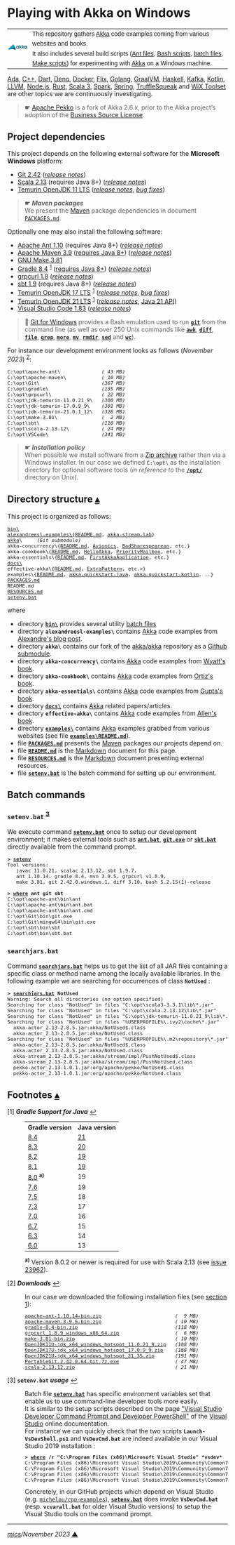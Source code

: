 # <span id="top">Playing with Akka on Windows</span>

<table style="font-family:Helvetica,Arial;line-height:1.6;">
  <tr>
  <td style="border:0;padding:0 10px 0 0;min-width:25%;"><a href="https://akka.io/" rel="external"><img src="docs/images/akka.svg" width="100" alt="Akka project"/></a></td>
  <td style="border:0;padding:0;vertical-align:text-top;">This repository gathers <a href="https://akka.io/" rel="external" title="Akka">Akka</a> code examples coming from various websites and books.<br/>
  It also includes several build scripts (<a href="https://ant.apache.org/manual/using.html" rel="external">Ant files</a>, <a href="https://tldp.org/LDP/Bash-Beginners-Guide/html/sect_02_01.html" rel="external">Bash scripts</a>, <a href="https://en.wikibooks.org/wiki/Windows_Batch_Scripting" rel="external">batch files</a>, <a href="https://makefiletutorial.com/" rel="external">Make scripts</a>) for experimenting with <a href="https://akka.io/" rel="external">Akka</a> on a Windows machine.
  </td>
  </tr>
</table>

[Ada][ada_examples], [C++][cpp_examples], [Dart][dart_examples], [Deno][deno_examples], [Docker][docker_examples], [Flix][flix_examples], [Golang][golang_examples], [GraalVM][graalvm_examples], [Haskell][haskell_examples], [Kafka][kafka_examples], [Kotlin][kotlin_examples], [LLVM][llvm_examples], [Node.js][nodejs_examples], [Rust][rust_examples], [Scala 3][scala3_examples], [Spark][spark_examples], [Spring][spring_examples], [TruffleSqueak][trufflesqueak_examples] and [WiX Toolset][wix_examples] are other topics we are continuously investigating.

> **&#9755;** [Apache Pekko][apache_pekko] is a fork of Akka 2.6.x, prior to the Akka project’s adoption of the [Business Source License][akka_license].

## <span id="proj_deps">Project dependencies</span>

This project depends on the following external software for the **Microsoft Windows** platform:

- [Git 2.42][git_downloads] ([*release notes*][git_relnotes])
- [Scala 2.13][scala_releases] (requires Java 8+) ([*release notes*][scala_relnotes])
- [Temurin OpenJDK 11 LTS][temurin_openjdk11] ([*release notes*][temurin_openjdk11_relnotes], [*bug fixes*][temurin_openjdk11_bugfixes])

> **&#9755;** ***Maven packages***<br/>
> We present the [Maven][maven_repository] package dependencies in document [`PACKAGES.md`](./PACKAGES.md).

Optionally one may also install the following software:

- [Apache Ant 1.10][apache_ant] (requires Java 8+) ([*release notes*][apache_ant_relnotes])
- [Apache Maven 3.9][apache_maven] ([requires Java 8+][apache_maven_history])  ([*release notes*][apache_maven_relnotes])
- [GNU Make 3.81][gmake_install]
- [Gradle 8.4][gradle_install] <sup id="anchor_01">[1](#footnote_01)</sup> ([requires Java 8+][gradle_compatibility]) ([*release notes*][gradle_relnotes])
- [grpcurl 1.8][grpcurl_downloads]  ([*release notes*][grpcurl_relnotes])
- [sbt 1.9][sbt_downloads] (requires Java 8+) ([*release notes*][sbt_relnotes])
- [Temurin OpenJDK 17 LTS][temurin_openjdk17] <sup id="anchor_01">[1](#footnote_01)</sup> ([*release notes*][temurin_openjdk17_relnotes], [*bug fixes*][temurin_openjdk17_bugfixes])
- [Temurin OpenJDK 21 LTS][temurin_openjdk21] <sup id="anchor_01">[1](#footnote_01)</sup> ([*release notes*][temurin_openjdk21_relnotes], [Java 21 API][oracle_openjdk21_api])
- [Visual Studio Code 1.83][vscode_downloads] ([*release notes*][vscode_relnotes])

<!--
1.10.0  -> https://archive.apache.org/dist/ant/RELEASE-NOTES-1.10.0.html
1.10.1  -> https://archive.apache.org/dist/ant/RELEASE-NOTES-1.10.1.html
1.10.2  -> https://archive.apache.org/dist/ant/RELEASE-NOTES-1.10.2.html
1.10.3  -> https://archive.apache.org/dist/ant/RELEASE-NOTES-1.10.3.html
1.10.11 -> https://archive.apache.org/dist/ant/RELEASE-NOTES-1.10.11.html
1.10.14 -> https://www.mail-archive.com/announce@apache.org/msg07860.html
1.10.14 -> https://archive.apache.org/dist/ant/RELEASE-NOTES-1.10.14.html
-->

> **:mag_right:** [Git for Windows][git_downloads] provides a Bash emulation used to run [**`git`**][git_cli] from the command line (as well as over 250 Unix commands like [**`awk`**][man1_awk], [**`diff`**][man1_diff], [**`file`**][man1_file], [**`grep`**][man1_grep], [**`more`**][man1_more], [**`mv`**][man1_mv], [**`rmdir`**][man1_rmdir], [**`sed`**][man1_sed] and [**`wc`**][man1_wc]).

For instance our development environment looks as follows (*November 2023*) <sup id="anchor_02">[2](#footnote_02)</sup>:

<pre style="font-size:80%;">
C:\opt\apache-ant\              <i>( 43 MB)</i>
C:\opt\apache-maven\            <i>( 10 MB)</i>
C:\opt\Git\                     <i>(367 MB)</i>
C:\opt\gradle\                  <i>(135 MB)</i>
C:\opt\grpcurl\                 <i>( 22 MB)</i>
C:\opt\jdk-temurin-11.0.21_9\   <i>(300 MB)</i>
C:\opt\jdk-temurin-17.0.9_9\    <i>(301 MB)</i>
C:\opt\jdk-temurin-21.0.1_12\   <i>(326 MB)</i>
C:\opt\make-3.81\               <i>(  2 MB)</i>
C:\opt\sbt\                     <i>(110 MB)</i>
C:\opt\scala-2.13.12\           <i>( 24 MB)</i>
C:\opt\VSCode\                  <i>(341 MB)</i>
</pre>

> **&#9755;** ***Installation policy***<br/>
> When possible we install software from a [Zip archive][zip_archive] rather than via a Windows installer. In our case we defined **`C:\opt\`** as the installation directory for optional software tools (*in reference to* the [**`/opt/`**][linux_opt] directory on Unix).

## <span id="structure">Directory structure</span> [**&#x25B4;**](#top)

This project is organized as follows:

<pre style="font-size:80%;">
<a href="./bin">bin\
alexandreesl-examples\{<a href="alexandreesl-examples/README.md">README.md</a>, <a href="alexandreesl-examples/akka-stream-lab/">akka-stream-lab</a>}
<a href="https://github.com/michelou/akka">akka</a>\     <i>(Git submodule)</i>
akka-concurrency\{<a href="akka-concurrency/README.md">README.md</a>, <a href="akka-concurrency/Chapter05/Avionics/">Avionics</a>, <a href="akka-concurrency/Chapter05/BadSharespearean/">BadSharespearean</a>, etc.}
akka-cookbook\{<a href="akka-cookbook/README.md">README.md</a>, <a href="akka-cookbook/Chapter01/HelloAkka/">HelloAkka</a>, <a href="akka-cookbook/Chapter01/PriorityMailbox/">PriorityMailbox</a>, etc.}
akka-essentials\{<a href="akka-essentials/README.md">README.md</a>, <a href="akka-essentials/Chapter02/FirstAkkaApplication/">FirstAkkaApplication</a>, etc.}
<a href="./docs">docs\</a>
effective-akka\{<a href="effective-akka/README.md">README.md</a>, <a href="effective-akka/ExtraPattern/">ExtraPattern</a>, etc.>}
examples\{<a href="examples/README.md">README.md</a>, <a href="examples/akka-quickstart-java/">akka-quickstart-java</a>, <a href="examples/akka-quickstart-kotlin/">akka-quickstart-kotlin</a>, ..}
<a href="PACKAGES.md">PACKAGES.md</a>
README.md
<a href="RESOURCES.md">RESOURCES.md</a>
<a href="setenv.bat">setenv.bat</a>
</pre>

where

- directory [**`bin\`**](./bin) provides several utility [batch files][windows_batch_file]
- directory **`alexandreesl-examples\`** contains [Akka] code examples from [Alexandre's blog post][blog_alexandreesl].
- directory **`akka\`** contains our fork of the [akka/akka](https://github.com/akka/akka) repository as a [Github submodule](.gitmodules).
- directory **`akka-concurrency\`** contains [Akka] code examples from [Wyatt's book][book_wyatt].
- directory **`akka-cookbook\`** contains [Akka] code examples from [Ortiz's book][book_ortiz].
- directory **`akka-essentials\`** contains [Akka] code examples from [Gupta's book][book_gupta].
- directory [**`docs\`**](docs/) contains [Akka] related papers/articles.
- directory **`effective-akka\`** contains [Akka] code examples from [Allen's book][book_allen].
- directory [**`examples\`**](examples/) contains [Akka] examples grabbed from various websites (see file [**`examples\README.md`**](examples/README.md)).
- file [**`PACKAGES.md`**](PACKAGES.md) presents the [Maven][maven_repository] packages our projects depend on.
- file [**`README.md`**](README.md) is the [Markdown][github_markdown] document for this page.
- file [**`RESOURCES.md`**](RESOURCES.md) is the [Markdown][github_markdown] document presenting external resources.
- file [**`setenv.bat`**](setenv.bat) is the batch command for setting up our environment.

<!--=======================================================================-->

## <span id="commands">Batch commands</span>

### **`setenv.bat`** <sup id="anchor_03">[3](#footnote_03)</sup>

We execute command [**`setenv.bat`**](setenv.bat) once to setup our development environment; it makes external tools such as [**`ant.bat`**][apache_ant_cli], [**`git.exe`**][git_cli] or [**`sbt.bat`**][sbt_cli] directly available from the command prompt.

<pre style="font-size:80%;">
<b>&gt; <a href="setenv.bat">setenv</a></b>
Tool versions:
   javac 11.0.21, scalac 2.13.12, sbt 1.9.7,
   ant 1.10.14, gradle 8.4, mvn 3.9.5, grpcurl v1.8.9,
   make 3.81, git 2.42.0.windows.1, diff 3.10, bash 5.2.15(1)-release

<b>&gt; <a href="https://docs.microsoft.com/en-us/windows-server/administration/windows-commands/where_1" rel="external">where</a> ant git sbt</b>
C:\opt\apache-ant\bin\ant
C:\opt\apache-ant\bin\ant.bat
C:\opt\apache-ant\bin\ant.cmd
C:\opt\Git\bin\git.exe
C:\opt\Git\mingw64\bin\git.exe
C:\opt\sbt\bin\sbt
C:\opt\sbt\bin\sbt.bat
</pre>

### **`searchjars.bat`** 

Command [**`searchjars.bat`**](./bin/searchjars.bat) helps us to get the list of all JAR files containing a specific class or method name among the locally available libraries. In the following example we are searching for occurrences of class **`NotUsed`** :

<pre style="font-size:80%;">
<b>&gt; <a href="./bin/searchjars.bat">searchjars.bat</a> NotUsed</b>
Warning: Search all directories (no option specified)
Searching for class "NotUsed" in files "C:\opt\scala3-3.3.1\lib\*.jar"
Searching for class "NotUsed" in files "C:\opt\scala-2.13.12\lib\*.jar"
Searching for class "NotUsed" in files "C:\opt\jdk-temurin-11.0.21_9\lib\*.jar"
Searching for class "NotUsed" in files "%USERPROFILE%\.ivy2\cache\*.jar"
  akka-actor_2.13-2.8.5.jar:akka/NotUsed$.class
  akka-actor_2.13-2.8.5.jar:akka/NotUsed.class
Searching for class "NotUsed" in files "%USERPROFILE%\.m2\repository\*.jar"
  akka-actor_2.13-2.8.5.jar:akka/NotUsed$.class
  akka-actor_2.13-2.8.5.jar:akka/NotUsed.class
  akka-stream_2.13-2.8.5.jar:akka/stream/impl/PushNotUsed$.class
  akka-stream_2.13-2.8.5.jar:akka/stream/impl/PushNotUsed.class
  pekko-actor_2.13-1.0.1.jar:org/apache/pekko/NotUsed$.class
  pekko-actor_2.13-1.0.1.jar:org/apache/pekko/NotUsed.class
</pre>

<!--=================================================================================-->

## <span id="footnotes">Footnotes</span> [**&#x25B4;**](#top)

<span id="footnote_01">[1]</span> ***Gradle Support for Java*** [↩](#anchor_01)

<dl><dd>
<table>
<tr><th>Gradle version</th><th>Java version</th></tr>
<tr><td><a href="https://docs.gradle.org/8.4/release-notes.html" rel="external">8.4</a></td><td><a href="https://docs.gradle.org/current/javadoc/org/gradle/api/JavaVersion.html">21</a></td></tr>
<tr><td><a href="https://docs.gradle.org/8.3/release-notes.html" rel="external">8.3</a></td><td><a href="https://docs.gradle.org/current/javadoc/org/gradle/api/JavaVersion.html">20</a></td></tr>
<tr><td><a href="https://docs.gradle.org/8.2/release-notes.html" rel="external">8.2</a></td><td><a href="https://docs.gradle.org/current/javadoc/org/gradle/api/JavaVersion.html">19</a></td></tr>
<tr><td><a href="https://docs.gradle.org/8.1/release-notes.html" rel="external">8.1</a></td><td><a href="https://docs.gradle.org/current/javadoc/org/gradle/api/JavaVersion.html">19</a></td></tr>
<tr><td><a href="https://docs.gradle.org/8.0/release-notes.html" rel="external">8.0</a> <sup><b>a)</b></sup></td><td>19</td></tr>
<tr><td><a href="https://docs.gradle.org/7.6/release-notes.html" rel="external">7.6</a></td><td>19</td></tr>
<tr><td><a href="https://docs.gradle.org/7.5/release-notes.html" rel="external">7.5</a></td><td>18</td></tr>
<tr><td><a href="https://docs.gradle.org/7.3/release-notes.html" rel="external">7.3</a></td><td>17</td></tr>
<tr><td><a href="https://docs.gradle.org/7.0/release-notes.html" rel="external">7.0</a></td><td>16</td></tr>
<tr><td><a href="https://docs.gradle.org/6.7/release-notes.html" rel="external">6.7</a></td><td>15</td></tr>
<tr><td><a href="https://docs.gradle.org/6.3/release-notes.html" rel="external">6.3</a></td><td>14</td></tr>
<tr><td><a href="https://docs.gradle.org/6.0/release-notes.html" rel="external">6.0</a></td><td>13</td></tr>
</table>
<span><sup><b>a)</b></sup> Version 8.0.2 or newer is required for use with Scala 2.13 (see <a href="https://github.com/gradle/gradle/issues/23962">issue 23962</a>).
</dd></dl>

<span id="footnote_02">[2]</span> ***Downloads*** [↩](#anchor_02)

<dl><dd>
In our case we downloaded the following installation files (see <a href="#proj_deps">section 1</a>):
</dd>
<dd>
<pre style="font-size:80%;">
<a href="https://ant.apache.org/bindownload.cgi" rel="external">apache-ant-1.10.14-bin.zip</a>                         <i>(  9 MB)</i>
<a href="https://maven.apache.org/download.cgi">apache-maven-3.9.5-bin.zip</a>                         <i>( 10 MB)</i>
<a href="https://gradle.org/install/">gradle-8.4-bin.zip</a>                                 <i>(118 MB)</i>
<a href="https://github.com/fullstorydev/grpcurl/releases">grpcurl_1.8.9_windows_x86_64.zip</a>                   <i>(  6 MB)</i>
<a href="https://sourceforge.net/projects/gnuwin32/files/make/3.81/">make-3.81-bin.zip</a>                                  <i>( 10 MB)</i>
<a href="https://adoptium.net/releases.html?variant=openjdk11&jvmVariant=hotspot" rel="external">OpenJDK11U-jdk_x64_windows_hotspot_11.0.21_9.zip</a>   <i>(188 MB)</i>
<a href="https://adoptium.net/releases.html?variant=openjdk17&jvmVariant=hotspot">OpenJDK17U-jdk_x64_windows_hotspot_17.0.9_9.zip</a>    <i>(188 MB)</i>
<a href="https://adoptium.net/fr/temurin/releases/?variant=openjdk21&jvmVariant=hotspot">OpenJDK21U-jdk_x64_windows_hotspot_21_35.zip</a>       <i>(191 MB)</i>
<a href="https://git-scm.com/download/win" rel="external">PortableGit-2.42.0-64-bit.7z.exe</a>                   <i>( 47 MB)</i>
<a href="https://www.scala-lang.org/files/archive/">scala-2.13.12.zip</a>                                  <i>( 21 MB)</i>
</pre>
</dd></dl>

<span id="footnote_03">[3]</span> **`setenv.bat` *usage*** [↩](#anchor_03)

<dl><dd>
Batch file <a href=./setenv.bat><code><b>setenv.bat</b></code></a> has specific environment variables set that enable us to use command-line developer tools more easily.
</dd>
<dd>It is similar to the setup scripts described on the page <a href="https://learn.microsoft.com/en-us/visualstudio/ide/reference/command-prompt-powershell" rel="external">"Visual Studio Developer Command Prompt and Developer PowerShell"</a> of the <a href="https://learn.microsoft.com/en-us/visualstudio/windows" rel="external">Visual Studio</a> online documentation.
</dd>
<dd>
For instance we can quickly check that the two scripts <code><b>Launch-VsDevShell.ps1</b></code> and <code><b>VsDevCmd.bat</b></code> are indeed available in our Visual Studio 2019 installation :
<pre style="font-size:80%;">
<b>&gt; <a href="https://learn.microsoft.com/en-us/windows-server/administration/windows-commands/where" rel="external">where</a> /r "C:\Program Files (x86)\Microsoft Visual Studio" *vsdev*</b>
C:\Program Files (x86)\Microsoft Visual Studio\2019\Community\Common7\Tools\Launch-VsDevShell.ps1
C:\Program Files (x86)\Microsoft Visual Studio\2019\Community\Common7\Tools\VsDevCmd.bat
C:\Program Files (x86)\Microsoft Visual Studio\2019\Community\Common7\Tools\vsdevcmd\core\vsdevcmd_end.bat
C:\Program Files (x86)\Microsoft Visual Studio\2019\Community\Common7\Tools\vsdevcmd\core\vsdevcmd_start.bat
</pre>
</dd>
<dd>
Concretely, in our GitHub projects which depend on Visual Studio (e.g. <a href="https://github.com/michelou/cpp-examples"><code>michelou/cpp-examples</code></a>), <a href="./setenv.bat"><code><b>setenv.bat</b></code></a> does invoke <code><b>VsDevCmd.bat</b></code> (resp. <code><b>vcvarall.bat</b></code> for older Visual Studio versions) to setup the Visual Studio tools on the command prompt. 
</dd></dl>

***

*[mics](https://lampwww.epfl.ch/~michelou/)/November 2023* [**&#9650;**](#top)
<span id="bottom">&nbsp;</span>

<!-- link refs -->

[ada_examples]: https://github.com/michelou/ada-examples
[akka]: https://akka.io/
[akka_license]: https://www.lightbend.com/akka/license-faq
[apache_pekko]: https://pekko.apache.org/what-is-pekko.html
[blog_alexandreesl]: https://alexandreesl.com/2019/01/02/akka-streams-developing-robust-applications-using-scala/
[apache_ant]: https://ant.apache.org/
[apache_ant_cli]: https://ant.apache.org/manual/running.html
[apache_ant_relnotes]: https://github.com/apache/ant/blob/master/WHATSNEW
[apache_maven]: https://maven.apache.org/download.cgi
[apache_maven_cli]: https://maven.apache.org/ref/current/maven-embedder/cli.html
[apache_maven_history]: https://maven.apache.org/docs/history.html
[apache_maven_relnotes]: https://maven.apache.org/docs/3.9.5/release-notes.html
[book_allen]: https://www.oreilly.com/library/view/effective-akka/9781449360061/
[book_gupta]: https://www.packtpub.com/product/akka-essentials/9781849518284
[book_ortiz]: https://www.packtpub.com/product/akka-cookbook/9781785288180
[book_wyatt]: https://www.artima.com/shop/akka_concurrency
[cpp_examples]: https://github.com/michelou/cpp-examples
[dart_examples]: https://github.com/michelou/dart-examples
[deno_examples]: https://github.com/michelou/deno-examples
[docker_examples]: https://github.com/michelou/docker-examples
[flix_examples]: https://github.com/michelou/flix-examples
[git_bash]: https://www.atlassian.com/git/tutorials/git-bash
[git_cli]: https://git-scm.com/docs/git
[git_downloads]: https://git-scm.com/download/win
[git_relnotes]: https://raw.githubusercontent.com/git/git/master/Documentation/RelNotes/2.42.0.txt
[github_markdown]: https://github.github.com/gfm/
[gmake_install]: https://sourceforge.net/projects/gnuwin32/files/make/3.81/
[gradle_cli]: https://docs.gradle.org/current/userguide/command_line_interface.html
[gradle_compatibility]: https://docs.gradle.org/current/release-notes.html#upgrade-instructions
[gradle_install]: https://gradle.org/install/
[gradle_relnotes]: https://docs.gradle.org/8.2/release-notes.html
[golang_examples]: https://github.com/michelou/golang-examples
[graalvm_examples]: https://github.com/michelou/graalvm-examples
[grpcurl_downloads]: https://github.com/fullstorydev/grpcurl/releases
[grpcurl_relnotes]: https://github.com/fullstorydev/grpcurl/releases/tag/v1.8.9
[haskell_examples]: https://github.com/michelou/haskell-examples
[kafka_examples]: https://github.com/michelou/kafka-examples
[kotlin_examples]: https://github.com/michelou/kotlin-examples
[linux_opt]: https://tldp.org/LDP/Linux-Filesystem-Hierarchy/html/opt.html
[llvm_examples]: https://github.com/michelou/llvm-examples
[man1_awk]: https://www.linux.org/docs/man1/awk.html
[man1_diff]: https://www.linux.org/docs/man1/diff.html
[man1_file]: https://www.linux.org/docs/man1/file.html
[man1_grep]: https://www.linux.org/docs/man1/grep.html
[man1_more]: https://www.linux.org/docs/man1/more.html
[man1_mv]: https://www.linux.org/docs/man1/mv.html
[man1_rmdir]: https://www.linux.org/docs/man1/rmdir.html
[man1_sed]: https://www.linux.org/docs/man1/sed.html
[man1_wc]: https://www.linux.org/docs/man1/wc.html
[maven_repository]: https://mvnrepository.com/
[nodejs_examples]: https://github.com/michelou/nodejs-examples
[oracle_openjdk21]: https://jdk.java.net/21/
[oracle_openjdk21_api]: https://download.java.net/java/early_access/jdk21/docs/api/
[oracle_openjdk21_relnotes]: https://jdk.java.net/21/release-notes
[rust_examples]: https://github.com/michelou/rust-examples
[sbt_cli]: https://www.scala-sbt.org/1.x/docs/Command-Line-Reference.html
[sbt_downloads]: https://github.com/sbt/sbt/releases
[sbt_libs]: https://www.scala-sbt.org/1.x/docs/Library-Dependencies.html
[sbt_relnotes]: https://github.com/sbt/sbt/releases/tag/v1.9.7
[scala_releases]: https://www.scala-lang.org/files/archive/
[scala_relnotes]: https://github.com/scala/scala/releases/tag/v2.13.12
[scala3_examples]: https://github.com/michelou/dotty-examples
[scala3_home]: https://dotty.epfl.ch
[spark_examples]: https://github.com/michelou/spark-examples
[spring_examples]: https://github.com/michelou/spring-examples
<!--
### https://mail.openjdk.org/pipermail/jdk-updates-dev/
11.0.3  -> https://mail.openjdk.java.net/pipermail/jdk-updates-dev/2019-April/000951.html
11.0.4  -> https://mail.openjdk.java.net/pipermail/jdk-updates-dev/2019-July/001423.html
11.0.5  -> https://mail.openjdk.java.net/pipermail/jdk-updates-dev/2019-October/002025.html
11.0.6  -> https://mail.openjdk.java.net/pipermail/jdk-updates-dev/2020-January/002374.html
11.0.7  -> https://mail.openjdk.java.net/pipermail/jdk-updates-dev/2020-April/003019.html
11.0.8  -> https://mail.openjdk.java.net/pipermail/jdk-updates-dev/2020-July/003498.html
11.0.9  -> https://mail.openjdk.java.net/pipermail/jdk-updates-dev/2020-October/004007.html
11.0.10 -> https://mail.openjdk.java.net/pipermail/jdk-updates-dev/2021-January/004689.html
11.0.11 -> https://mail.openjdk.java.net/pipermail/jdk-updates-dev/2021-April/005860.html
11.0.12 -> https://mail.openjdk.org/pipermail/jdk-updates-dev/2021-July/006954.html
11.0.13 -> https://mail.openjdk.org/pipermail/jdk-updates-dev/2021-October/009368.html
11.0.14 -> https://mail.openjdk.org/pipermail/jdk-updates-dev/2022-January/011643.html
11.0.15 -> https://mail.openjdk.org/pipermail/jdk-updates-dev/2022-April/014104.html
11.0.16 -> https://mail.openjdk.org/pipermail/jdk-updates-dev/2022-July/016017.html
11.0.17 -> https://mail.openjdk.org/pipermail/jdk-updates-dev/2022-October/018119.html
11.0.18 -> https://mail.openjdk.org/pipermail/jdk-updates-dev/2023-January/020111.html
11.0.19 -> https://mail.openjdk.org/pipermail/jdk-updates-dev/2023-April/021900.html
11.0.20 -> https://mail.openjdk.org/pipermail/jdk-updates-dev/2023-July/024064.html
11.0.21 -> https://mail.openjdk.org/pipermail/jdk-updates-dev/2023-October/026351.html
-->
[temurin_openjdk11]: https://adoptium.net/releases.html?variant=openjdk11&jvmVariant=hotspot
[temurin_openjdk11_bugfixes]: https://www.oracle.com/java/technologies/javase/11-0-19-relnotes.html
[temurin_openjdk11_relnotes]: https://mail.openjdk.org/pipermail/jdk-updates-dev/2023-October/026351.html
<!--
17.0.7  -> https://mail.openjdk.org/pipermail/jdk-updates-dev/2023-April/021899.html
17.0.8  -> https://mail.openjdk.org/pipermail/jdk-updates-dev/2023-July/024063.html
17.0.9  -> https://mail.openjdk.org/pipermail/jdk-updates-dev/2023-October/026352.html
-->
[temurin_openjdk17]: https://adoptium.net/releases.html?variant=openjdk17&jvmVariant=hotspot
[temurin_openjdk17_bugfixes]: https://www.oracle.com/java/technologies/javase/17-0-2-bugfixes.html
[temurin_openjdk17_relnotes]: https://mail.openjdk.org/pipermail/jdk-updates-dev/2023-October/026352.html
<!--
21_35   -> https://adoptium.net/fr/temurin/release-notes/?version=jdk-21+35
21.0.1  -> https://www.oracle.com/java/technologies/javase/21-0-1-relnotes.html
-->
[temurin_openjdk21]: https://adoptium.net/releases.html?variant=openjdk21&jvmVariant=hotspot
[temurin_openjdk21_relnotes]: https://www.oracle.com/java/technologies/javase/21-0-1-relnotes.html
[trufflesqueak_examples]: https://github.com/michelou/trufflesqueak-examples
[vs2019_downloads]: https://visualstudio.microsoft.com/en/downloads/
[vs2019_relnotes]: https://docs.microsoft.com/en-us/visualstudio/releases/2019/release-notes
[vscode_downloads]: https://code.visualstudio.com/#alt-downloads
[vscode_relnotes]: https://code.visualstudio.com/updates
[windows_batch_file]: https://en.wikibooks.org/wiki/Windows_Batch_Scripting
[wix_examples]: https://github.com/michelou/wix-examples
[zip_archive]: https://www.howtogeek.com/178146/htg-explains-everything-you-need-to-know-about-zipped-files/
